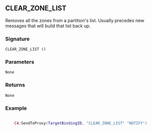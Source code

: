## CLEAR\_ZONE\_LIST

Removes all the zones from a partition's list.  Usually precedes new messages that will build that list back up.


### Signature

`CLEAR_ZONE_LIST ()`


### Parameters

`None`


### Returns

`None`


### Example

```lua
	
	C4:SendToProxy(TargetBindingID, "CLEAR_ZONE_LIST" "NOTIFY")

```
